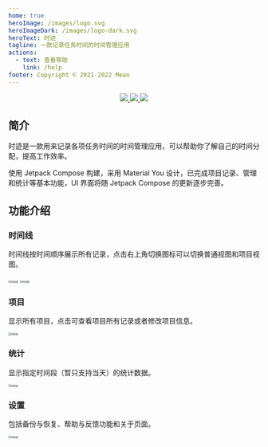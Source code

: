 ```yaml
---
home: true
heroImage: /images/logo.svg
heroImageDark: /images/logo-dark.svg
heroText: 时迹
tagline: 一款记录任务时间的时间管理应用
actions:
  - text: 查看帮助
    link: /help
footer: Copyright © 2021-2022 Mean
---
```


<p align="center">
  <a href="https://developer.android.google.cn/jetpack/compose" alt="Jetpack Compose">
    <img src="https://img.shields.io/badge/Jetpack%20Compose-1.2.0--rc02-brightgreen?logo=android" />
  </a>
  <a href="https://android-arsenal.com/api?level=21" alt="API">
    <img src="https://img.shields.io/badge/API-21%2B-blue?logo=android" />
  </a>
  <a href="https://github.com/MeanZhang/Traclock/actions/workflows/android.yml"  alt="Android CI">
    <img src="https://github.com/MeanZhang/Traclock/actions/workflows/android.yml/badge.svg" />
  </a>
</p>

## 简介

时迹是一款用来记录各项任务时间的时间管理应用，可以帮助你了解自己的时间分配，提高工作效率。

使用 Jetpack Compose 构建，采用 Material You 设计，已完成项目记录、管理和统计等基本功能，UI 界面将随 Jetpack Compose 的更新逐步完善。

## 功能介绍

### 时间线

时间线按时间顺序展示所有记录，点击右上角切换图标可以切换普通视图和项目视图。

<img src="/images/ui/timeline-detail.jpg" alt="时间线" style="zoom:33%;" />
<img src="/images/ui/timeline.jpg" alt="时间线" style="zoom:33%;" />

### 项目

显示所有项目，点击可查看项目所有记录或者修改项目信息。

<img src="/images/ui/projects.jpg" alt="时间线" style="zoom:33%;" />

### 统计

显示指定时间段（暂只支持当天）的统计数据。

<img src="/images/ui/statistics.jpg" alt="时间线" style="zoom:33%;" />

### 设置

包括备份与恢复、帮助与反馈功能和关于页面。

<img src="/images/ui/settings.jpg" alt="时间线" style="zoom:33%;" />
